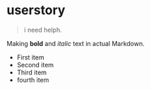 # userstory
> i need helph. 


Making **bold** and *italic* text in actual Markdown.
- First item
- Second item
- Third item
- fourth item


